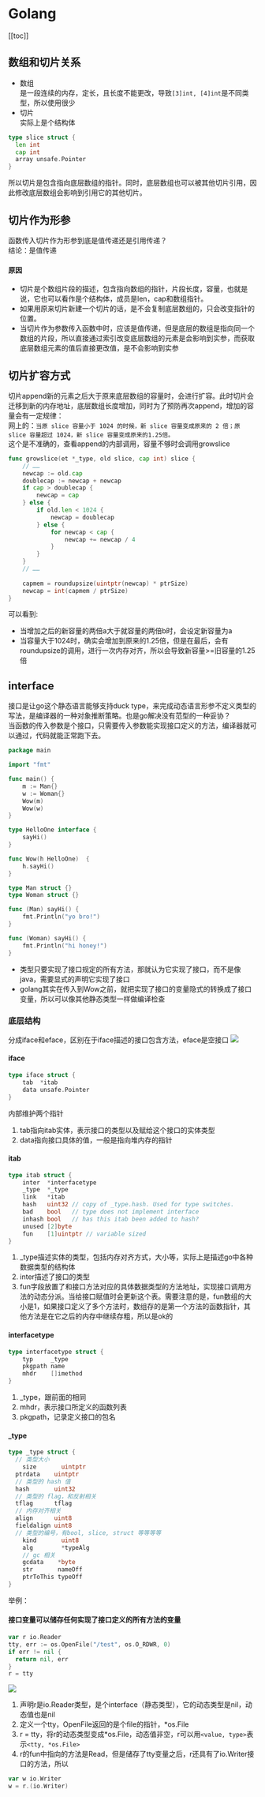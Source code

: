 # Golang

[[toc]]

## 数组和切片关系
* 数组  
是一段连续的内存，定长，且长度不能更改，导致`[3]int, [4]int`是不同类型，所以使用很少
* 切片  
实际上是个结构体
```go
type slice struct {
  len int
  cap int
  array unsafe.Pointer
}
```
所以切片是包含指向底层数组的指针。同时，底层数组也可以被其他切片引用，因此修改底层数组会影响到引用它的其他切片。

## 切片作为形参
函数传入切片作为形参到底是值传递还是引用传递？  
结论：是值传递
#### 原因
* 切片是个数组片段的描述，包含指向数组的指针，片段长度，容量，也就是说，它也可以看作是个结构体，成员是len，cap和数组指针。  
* 如果用原来切片新建一个切片的话，是不会复制底层数组的，只会改变指针的位置。
* 当切片作为参数传入函数中时，应该是值传递，但是底层的数组是指向同一个数组的片段，所以直接通过索引改变底层数组的元素是会影响到实参，而获取底层数组元素的值后直接更改值，是不会影响到实参

## 切片扩容方式
切片append新的元素之后大于原来底层数组的容量时，会进行扩容。此时切片会迁移到新的内存地址，底层数组长度增加，同时为了预防再次append，增加的容量会有一定规律：  
网上的：`当原 slice 容量小于 1024 的时候，新 slice 容量变成原来的 2 倍；原 slice 容量超过 1024，新 slice 容量变成原来的1.25倍。`  
这个是不准确的，查看append的内部调用，容量不够时会调用growslice
```go
func growslice(et *_type, old slice, cap int) slice {
    // ……
    newcap := old.cap
	doublecap := newcap + newcap
	if cap > doublecap {
		newcap = cap
	} else {
		if old.len < 1024 {
			newcap = doublecap
		} else {
			for newcap < cap {
				newcap += newcap / 4
			}
		}
	}
	// ……
	
	capmem = roundupsize(uintptr(newcap) * ptrSize)
	newcap = int(capmem / ptrSize)
}
```
可以看到:
* 当增加之后的新容量的两倍a大于就容量的两倍b时，会设定新容量为a
* 当容量大于1024时，确实会增加到原来的1.25倍，但是在最后，会有roundupsize的调用，进行一次内存对齐，所以会导致新容量>=旧容量的1.25倍

## interface
   
接口是让go这个静态语言能够支持duck type，来完成动态语言形参不定义类型的写法，是编译器的一种对象推断策略。也是go解决没有范型的一种妥协？  
当函数的传入参数是个接口，只需要传入参数能实现接口定义的方法，编译器就可以通过，代码就能正常跑下去。
```go
package main

import "fmt"

func main() {
	m := Man{}
	w := Woman{}
	Wow(m)
	Wow(w)
}

type HelloOne interface {
	sayHi()
}

func Wow(h HelloOne)  {
	h.sayHi()
}

type Man struct {}
type Woman struct {}

func (Man) sayHi() {
	fmt.Println("yo bro!")
}

func (Woman) sayHi() {
	fmt.Println("hi honey!")
}
```
* 类型只要实现了接口规定的所有方法，那就认为它实现了接口，而不是像java，需要显式的声明它实现了接口
* golang其实在传入到Wow之前，就把实现了接口的变量隐式的转换成了接口变量，所以可以像其他静态类型一样做编译检查

### 底层结构
分成iface和eface，区别在于iface描述的接口包含方法，eface是空接口
![](/note/2019-06-21-13-45-55.png)
#### iface
```go
type iface struct {
	tab  *itab
	data unsafe.Pointer
}
```
内部维护两个指针  
1. tab指向itab实体，表示接口的类型以及赋给这个接口的实体类型
2. data指向接口具体的值，一般是指向堆内存的指针  

#### itab
```go
type itab struct {
	inter  *interfacetype
	_type  *_type
	link   *itab
	hash   uint32 // copy of _type.hash. Used for type switches.
	bad    bool   // type does not implement interface
	inhash bool   // has this itab been added to hash?
	unused [2]byte
	fun    [1]uintptr // variable sized
}
```
1. _type描述实体的类型，包括内存对齐方式，大小等，实际上是描述go中各种数据类型的结构体
2. inter描述了接口的类型
3. fun字段放置了和接口方法对应的具体数据类型的方法地址，实现接口调用方法的动态分派。当给接口赋值时会更新这个表。需要注意的是，fun数组的大小是1，如果接口定义了多个方法时，数组存的是第一个方法的函数指针，其他方法是在它之后的内存中继续存粗，所以是ok的  

#### interfacetype  
```go
type interfacetype struct {
	typ     _type
	pkgpath name
	mhdr    []imethod
}
```
1. _type，跟前面的相同
2. mhdr，表示接口所定义的函数列表
3. pkgpath，记录定义接口的包名  

#### _type
```go
type _type struct {
  // 类型大小
	size       uintptr
  ptrdata    uintptr
  // 类型的 hash 值
  hash       uint32
  // 类型的 flag，和反射相关
  tflag      tflag
  // 内存对齐相关
  align      uint8
  fieldalign uint8
  // 类型的编号，有bool, slice, struct 等等等等
	kind       uint8
	alg        *typeAlg
	// gc 相关
	gcdata    *byte
	str       nameOff
	ptrToThis typeOff
}
```

举例：
#### 接口变量可以储存任何实现了接口定义的所有方法的变量
```go
var r io.Reader
tty, err := os.OpenFile("/test", os.O_RDWR, 0)
if err != nil {
  return nil, err
}
r = tty
```
![](/note/2019-06-21-14-47-33.png)  
1. 声明r是io.Reader类型，是个interface（静态类型），它的动态类型是nil，动态值也是nil
2. 定义一个tty，OpenFile返回的是个file的指针，*os.File
3. r = tty，将r的动态类型变成*os.File，动态值非空，r可以用`<value, type>`表示`<tty, *os.File>`
4. r的fun中指向的方法是Read，但是储存了tty变量之后，r还具有了io.Writer接口的方法，所以
```go
var w io.Writer
w = r.(io.Writer)
```
